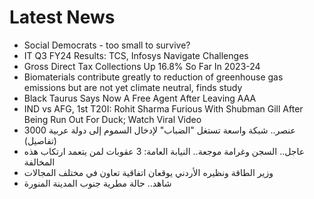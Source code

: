 # Latest News
-  Social Democrats - too small to survive?
-  IT Q3 FY24 Results: TCS, Infosys Navigate Challenges
-  Gross Direct Tax Collections Up 16.8% So Far In 2023-24
-  Biomaterials contribute greatly to reduction of greenhouse gas emissions but are not yet climate neutral, finds study
-  Black Taurus Says Now A Free Agent After Leaving AAA
-  IND vs AFG, 1st T20I: Rohit Sharma Furious With Shubman Gill After Being Run Out For Duck; Watch Viral Video
-  3000 عنصر.. شبكة واسعة تستغل "الضباب" لإدخال السموم إلى دولة عربية (تفاصيل)
-  عاجل.. السجن وغرامة موجعة.. النيابة العامة: 3 عقوبات لمن يتعمد ارتكاب هذه المخالفة
-  وزير الطاقة ونظيره الأردني يوقعان اتفاقية تعاون في مختلف المجالات
-  شاهد.. حالة مطرية جنوب المدينة المنورة

